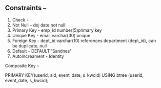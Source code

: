 ## Constraints – 
1.	Check -
2.	Not Null –   doj date not null
3.	Primary Key - emp_id number(5)primary key
4.	Unique Key - email varchar(30) unique
5.	Foreign Key - dept_id varchar(10) references department (dept_id), can be duplicate, null
6.	Default - DEFAULT 'Sandnes'
7.  AutoIncreament - Identity

Composite Key – 

 PRIMARY KEY(userid, sid, event_date, s_kwcid)
 USING btree (userid, event_date, s_kwcid);
